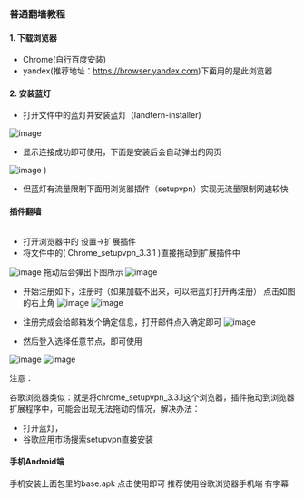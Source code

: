 ### 普通翻墙教程
#### 1. **下载浏览器**
- Chrome(自行百度安装)
- yandex(推荐地址：https://browser.yandex.com)下面用的是此浏览器
#### 2. 安装蓝灯
- 打开文件中的蓝灯并安装蓝灯（landtern-installer) 

 ![image](https://github.com/jccjd/Coursera-Machine-Learning/blob/master/week-1/tu/捕获1.PNG?raw=true)

- 显示连接成功即可使用，下面是安装后会自动弹出的网页

 ![image](https://github.com/jccjd/Coursera-Machine-Learning/blob/master/week-1/tu/捕获3.PNG?raw=true)
)

- 但蓝灯有流量限制下面用浏览器插件（setupvpn）实现无流量限制网速较快
#### 插件翻墙

```
```
- 打开浏览器中的 设置->扩展插件
- 将文件中的( Chrome_setupvpn_3.3.1 )直接拖动到扩展插件中

![image](https://github.com/jccjd/Coursera-Machine-Learning/blob/master/week-1/tu/捕获4.PNG?raw=true)
拖动后会弹出下图所示
![image](https://github.com/jccjd/Coursera-Machine-Learning/blob/master/week-1/tu/捕获5.PNG?raw=true)
- 开始注册如下，注册时（如果加载不出来，可以把蓝灯打开再注册）
点击如图的右上角
![image](https://github.com/jccjd/Coursera-Machine-Learning/blob/master/week-1/tu/TIM图片20181231155420.png?raw=true)
![image](https://github.com/jccjd/Coursera-Machine-Learning/blob/master/week-1/tu/TIM图片20181231155407.png?raw=true)

- 注册完成会给邮箱发个确定信息，打开邮件点入确定即可
![image](https://github.com/jccjd/Coursera-Machine-Learning/blob/master/week-1/tu/TIM图片20181231155349.jpg?raw=true)


- 然后登入选择任意节点，即可使用

![image](https://github.com/jccjd/Coursera-Machine-Learning/blob/master/week-1/tu/set.png?raw=true)
![image](https://github.com/jccjd/Coursera-Machine-Learning/blob/master/week-1/tu/TIM图片20181231161856.png?raw=true)


注意：

谷歌浏览器类似：就是将chrome_setupvpn_3.3.1这个浏览器，插件拖动到浏览器扩展程序中，可能会出现无法拖动的情况，解决办法：
- 打开蓝灯，
- 谷歌应用市场搜索setupvpn直接安装


#### 手机Android端
手机安装上面包里的base.apk
点击使用即可
推荐使用谷歌浏览器手机端 有字幕



